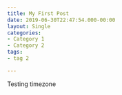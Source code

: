 ```yaml
---
title: My First Post
date: 2019-06-30T22:47:54.000-00:00
layout: Single
categories:
- Category 1
- Category 2
tags:
- tag 2

---
```

Testing timezone
